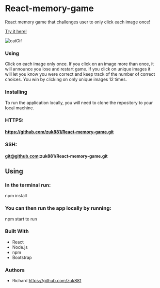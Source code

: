 # React-memory-game
React memory game that challenges user to only click each image once!

[Try it here!](https://zuk881.github.io/GifTastic/
)

![catGif](https://i.imgur.com/hMFTljV.jpg)

### Using
Click on each image only once.  If you click on an image more than once, it will announce you lose and
restart game.
If you click on unique images it will let you know you were correct and keep track of the number of correct choices.
You win by clicking on only unique images 12 times.

### Installing
To run the application locally, you will need to clone the repository to your local machine.
### HTTPS:
#### https://github.com/zuk881/React-memory-game.git
### SSH:
#### git@github.com:zuk881/React-memory-game.git
## Using
### In the terminal run:
npm install 
### You can then run the app locally by running: 
npm start to run

### Built With
* React
* Node.js
* npm
* Bootstrap

### Authors
* Richard https://github.com/zuk881



